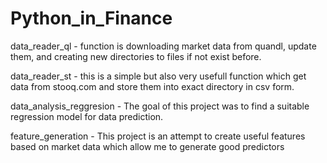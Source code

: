# Python_in_Finance

<p>data_reader_ql - function is downloading market data from quandl, update them, 
and creating new directories to files if not exist before.</p>
<p>data_reader_st - this is a simple but also very usefull function which get data from stooq.com
and store them into exact directory in csv form.</p>
<p>data_analysis_reggresion - The goal of this project was to find a suitable regression model for data prediction. </p>
<p>feature_generation - This project is an attempt to create useful features based on market data which allow me to generate good predictors </p>
